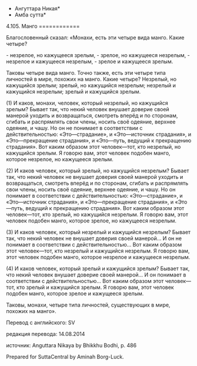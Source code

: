* Ангуттара Никая*
* Амба сутта*

4\.105\. Манго
\=\=\=\=\=\=\=\=\=\=\=\=

Благословенный сказал: «Монахи, есть эти четыре вида манго\. Какие четыре?

\- незрелое, но кажущееся зрелым,
\- зрелое, но кажущееся незрелым,
\- незрелое и кажущееся незрелым,
\- зрелое и кажущееся зрелым\.

Таковы четыре вида манго\. Точно также, есть эти четыре типа личностей в мире, похожих на манго\. Какие четыре? Незрелый, но кажущийся зрелым; зрелый, но кажущийся незрелым; незрелый и кажущийся незрелым; зрелый и кажущийся зрелым\.

\(1\) И каков, монахи, человек, который незрелый, но кажущийся зрелым? Бывает так, что некий человек внушает доверие своей манерой уходить и возвращаться, смотреть вперёд и по сторонам, сгибать и распрямлять свои члены, носить своё одеяние, верхнее одеяние, и чашу\. Но он не понимает в соответствии с действительностью: «Это—страдание», и «Это—источник страдания», и «Это—прекращение страдания», и «Это—путь, ведущий к прекращению страдания»\. Вот каким образом этот человек—тот, кто незрелый, но кажущийся зрелым\. Я говорю вам, этот человек подобен манго, которое незрелое, но кажущееся зрелым\.

\(2\) И каков человек, который зрелый, но кажущийся незрелым? Бывает так, что некий человек не внушает доверия своей манерой уходить и возвращаться, смотреть вперёд и по сторонам, сгибать и распрямлять свои члены, носить своё одеяние, верхнее одеяние, и чашу\. Но он понимает в соответствии с действительностью: «Это—страдание», и «Это—источник страдания», и «Это—прекращение страдания», и «Это—путь, ведущий к прекращению страдания»\. Вот каким образом этот человек—тот, кто зрелый, но кажущийся незрелым\. Я говорю вам, этот человек подобен манго, которое зрелое, но кажущееся незрелым\.

\(3\) И каков человек, который незрелый и кажущийся незрелым? Бывает так, что некий человек не внушает доверия своей манерой… И он не понимает в соответствии с действительностью… Вот каким образом этот человек—тот, кто незрелый и кажущийся незрелым\. Я говорю вам, этот человек подобен манго, которое незрелое и кажущееся незрелым\.

\(4\) И каков человек, который зрелый и кажущийся зрелым? Бывает так, что некий человек внушает доверие своей манерой… И он понимает в соответствии с действительностью… Вот каким образом этот человек—тот, кто зрелый и кажущийся зрелым\. Я говорю вам, этот человек подобен манго, которое зрелое и кажущееся зрелым\.

Таковы, монахи, четыре типа личностей, существующих в мире, похожих на манго»\.

Перевод с английского: SV

редакция перевода: 14\.08\.2014

источник: Anguttara Nikaya by Bhikkhu Bodhi, p\. 486

Prepared for SuttaCentral by Aminah Borg\-Luck\.